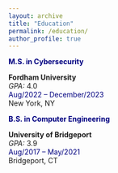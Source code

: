 ```yaml
---
layout: archive
title: "Education"
permalink: /education/
author_profile: true
---
```


**<span style="color: navy;">M.S. in Cybersecurity</span>**
<div class="education-entry">
    <div class="left-column">
        <strong>Fordham University</strong> <br>
        <em>GPA:</em> 4.0
    </div>
    <div class="right-column">
     <span style="color: navy;">Aug/2022 – December/2023 </span> <br>
        New York, NY
    </div>
</div>

<!-- <span style="color: navy;">GPA:</span> 4.0 ## B.S. in Computer Engineering-->

**<span style="color: navy;">B.S. in Computer Engineering</span>**
<div class="education-entry">
    <div class="left-column">
        <strong>University of Bridgeport</strong> <br>
        <em>GPA:</em> 3.9
    </div>
    <div class="right-column">
        <span style="color: navy;">Aug/2017 – May/2021</span>  <br>
        Bridgeport, CT
    </div>
</div>

